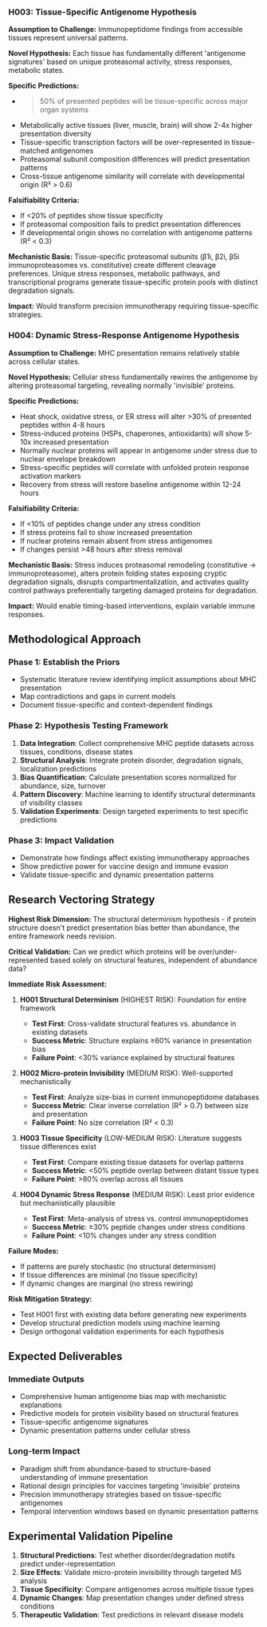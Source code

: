 

### H003: Tissue-Specific Antigenome Hypothesis
**Assumption to Challenge:** Immunopeptidome findings from accessible tissues represent universal patterns.

**Novel Hypothesis:** Each tissue has fundamentally different 'antigenome signatures' based on unique proteasomal activity, stress responses, metabolic states.

**Specific Predictions:**
- >50% of presented peptides will be tissue-specific across major organ systems
- Metabolically active tissues (liver, muscle, brain) will show 2-4x higher presentation diversity
- Tissue-specific transcription factors will be over-represented in tissue-matched antigenomes
- Proteasomal subunit composition differences will predict presentation patterns
- Cross-tissue antigenome similarity will correlate with developmental origin (R² > 0.6)

**Falsifiability Criteria:**
- If <20% of peptides show tissue specificity
- If proteasomal composition fails to predict presentation differences
- If developmental origin shows no correlation with antigenome patterns (R² < 0.3)

**Mechanistic Basis:** Tissue-specific proteasomal subunits (β1i, β2i, β5i immunoproteasomes vs. constitutive) create different cleavage preferences. Unique stress responses, metabolic pathways, and transcriptional programs generate tissue-specific protein pools with distinct degradation signals.

**Impact:** Would transform precision immunotherapy requiring tissue-specific strategies.

### H004: Dynamic Stress-Response Antigenome Hypothesis
**Assumption to Challenge:** MHC presentation remains relatively stable across cellular states.

**Novel Hypothesis:** Cellular stress fundamentally rewires the antigenome by altering proteasomal targeting, revealing normally 'invisible' proteins.

**Specific Predictions:**
- Heat shock, oxidative stress, or ER stress will alter >30% of presented peptides within 4-8 hours
- Stress-induced proteins (HSPs, chaperones, antioxidants) will show 5-10x increased presentation
- Normally nuclear proteins will appear in antigenome under stress due to nuclear envelope breakdown
- Stress-specific peptides will correlate with unfolded protein response activation markers
- Recovery from stress will restore baseline antigenome within 12-24 hours

**Falsifiability Criteria:**
- If <10% of peptides change under any stress condition
- If stress proteins fail to show increased presentation
- If nuclear proteins remain absent from stress antigenomes
- If changes persist >48 hours after stress removal

**Mechanistic Basis:** Stress induces proteasomal remodeling (constitutive → immunoproteasome), alters protein folding states exposing cryptic degradation signals, disrupts compartmentalization, and activates quality control pathways preferentially targeting damaged proteins for degradation.

**Impact:** Would enable timing-based interventions, explain variable immune responses.

## Methodological Approach

### Phase 1: Establish the Priors
- Systematic literature review identifying implicit assumptions about MHC presentation
- Map contradictions and gaps in current models
- Document tissue-specific and context-dependent findings

### Phase 2: Hypothesis Testing Framework
1. **Data Integration**: Collect comprehensive MHC peptide datasets across tissues, conditions, disease states
2. **Structural Analysis**: Integrate protein disorder, degradation signals, localization predictions
3. **Bias Quantification**: Calculate presentation scores normalized for abundance, size, turnover
4. **Pattern Discovery**: Machine learning to identify structural determinants of visibility classes
5. **Validation Experiments**: Design targeted experiments to test specific predictions

### Phase 3: Impact Validation
- Demonstrate how findings affect existing immunotherapy approaches  
- Show predictive power for vaccine design and immune evasion
- Validate tissue-specific and dynamic presentation patterns

## Research Vectoring Strategy

**Highest Risk Dimension:** The structural determinism hypothesis - if protein structure doesn't predict presentation bias better than abundance, the entire framework needs revision.

**Critical Validation:** Can we predict which proteins will be over/under-represented based solely on structural features, independent of abundance data?

**Immediate Risk Assessment:**
1. **H001 Structural Determinism** (HIGHEST RISK): Foundation for entire framework
   - **Test First**: Cross-validate structural features vs. abundance in existing datasets
   - **Success Metric**: Structure explains ≥60% variance in presentation bias
   - **Failure Point**: <30% variance explained by structural features

2. **H002 Micro-protein Invisibility** (MEDIUM RISK): Well-supported mechanistically
   - **Test First**: Analyze size-bias in current immunopeptidome databases
   - **Success Metric**: Clear inverse correlation (R² > 0.7) between size and presentation
   - **Failure Point**: No size correlation (R² < 0.3)

3. **H003 Tissue Specificity** (LOW-MEDIUM RISK): Literature suggests tissue differences exist
   - **Test First**: Compare existing tissue datasets for overlap patterns
   - **Success Metric**: <50% peptide overlap between distant tissue types
   - **Failure Point**: >80% overlap across all tissues

4. **H004 Dynamic Stress Response** (MEDIUM RISK): Least prior evidence but mechanistically plausible
   - **Test First**: Meta-analysis of stress vs. control immunopeptidomes
   - **Success Metric**: ≥30% peptide changes under stress conditions
   - **Failure Point**: <10% changes under any stress condition

**Failure Modes:** 
- If patterns are purely stochastic (no structural determinism)
- If tissue differences are minimal (no tissue specificity)  
- If dynamic changes are marginal (no stress rewiring)

**Risk Mitigation Strategy:**
- Test H001 first with existing data before generating new experiments
- Develop structural prediction models using machine learning
- Design orthogonal validation experiments for each hypothesis

## Expected Deliverables

### Immediate Outputs
- Comprehensive human antigenome bias map with mechanistic explanations
- Predictive models for protein visibility based on structural features
- Tissue-specific antigenome signatures
- Dynamic presentation patterns under cellular stress

### Long-term Impact
- Paradigm shift from abundance-based to structure-based understanding of immune presentation
- Rational design principles for vaccines targeting 'invisible' proteins
- Precision immunotherapy strategies based on tissue-specific antigenomes
- Temporal intervention windows based on dynamic presentation patterns

## Experimental Validation Pipeline

1. **Structural Predictions**: Test whether disorder/degradation motifs predict under-representation
2. **Size Effects**: Validate micro-protein invisibility through targeted MS analysis  
3. **Tissue Specificity**: Compare antigenomes across multiple tissue types
4. **Dynamic Changes**: Map presentation changes under defined stress conditions
5. **Therapeutic Validation**: Test predictions in relevant disease models

